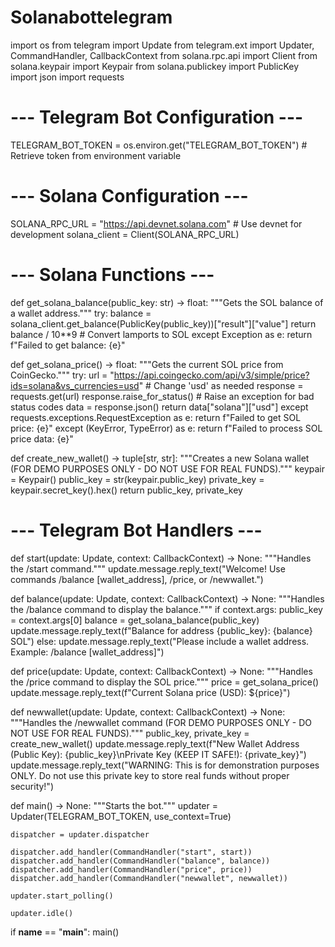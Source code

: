 # Solanabottelegram
import os
from telegram import Update
from telegram.ext import Updater, CommandHandler, CallbackContext
from solana.rpc.api import Client
from solana.keypair import Keypair
from solana.publickey import PublicKey
import json
import requests

# --- Telegram Bot Configuration ---
TELEGRAM_BOT_TOKEN = os.environ.get("TELEGRAM_BOT_TOKEN")  # Retrieve token from environment variable

# --- Solana Configuration ---
SOLANA_RPC_URL = "https://api.devnet.solana.com"  # Use devnet for development
solana_client = Client(SOLANA_RPC_URL)

# --- Solana Functions ---
def get_solana_balance(public_key: str) -> float:
    """Gets the SOL balance of a wallet address."""
    try:
        balance = solana_client.get_balance(PublicKey(public_key))["result"]["value"]
        return balance / 10**9  # Convert lamports to SOL
    except Exception as e:
        return f"Failed to get balance: {e}"

def get_solana_price() -> float:
    """Gets the current SOL price from CoinGecko."""
    try:
        url = "https://api.coingecko.com/api/v3/simple/price?ids=solana&vs_currencies=usd"  # Change 'usd' as needed
        response = requests.get(url)
        response.raise_for_status()  # Raise an exception for bad status codes
        data = response.json()
        return data["solana"]["usd"]
    except requests.exceptions.RequestException as e:
        return f"Failed to get SOL price: {e}"
    except (KeyError, TypeError) as e:
        return f"Failed to process SOL price data: {e}"

def create_new_wallet() -> tuple[str, str]:
    """Creates a new Solana wallet (FOR DEMO PURPOSES ONLY - DO NOT USE FOR REAL FUNDS)."""
    keypair = Keypair()
    public_key = str(keypair.public_key)
    private_key = keypair.secret_key().hex()
    return public_key, private_key

# --- Telegram Bot Handlers ---
def start(update: Update, context: CallbackContext) -> None:
    """Handles the /start command."""
    update.message.reply_text("Welcome! Use commands /balance [wallet_address], /price, or /newwallet.")

def balance(update: Update, context: CallbackContext) -> None:
    """Handles the /balance command to display the balance."""
    if context.args:
        public_key = context.args[0]
        balance = get_solana_balance(public_key)
        update.message.reply_text(f"Balance for address {public_key}: {balance} SOL")
    else:
        update.message.reply_text("Please include a wallet address. Example: /balance [wallet_address]")

def price(update: Update, context: CallbackContext) -> None:
    """Handles the /price command to display the SOL price."""
    price = get_solana_price()
    update.message.reply_text(f"Current Solana price (USD): ${price}")

def newwallet(update: Update, context: CallbackContext) -> None:
    """Handles the /newwallet command (FOR DEMO PURPOSES ONLY - DO NOT USE FOR REAL FUNDS)."""
    public_key, private_key = create_new_wallet()
    update.message.reply_text(f"New Wallet Address (Public Key): {public_key}\nPrivate Key (KEEP IT SAFE!): {private_key}")
    update.message.reply_text("WARNING: This is for demonstration purposes ONLY. Do not use this private key to store real funds without proper security!")

def main() -> None:
    """Starts the bot."""
    updater = Updater(TELEGRAM_BOT_TOKEN, use_context=True)

    dispatcher = updater.dispatcher

    dispatcher.add_handler(CommandHandler("start", start))
    dispatcher.add_handler(CommandHandler("balance", balance))
    dispatcher.add_handler(CommandHandler("price", price))
    dispatcher.add_handler(CommandHandler("newwallet", newwallet))

    updater.start_polling()

    updater.idle()

if __name__ == "__main__":
    main()
